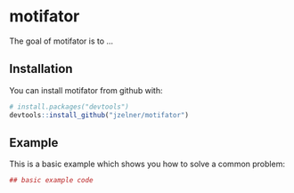 
<!-- README.md is generated from README.Rmd. Please edit that file -->
motifator
=========

The goal of motifator is to ...

Installation
------------

You can install motifator from github with:

``` r
# install.packages("devtools")
devtools::install_github("jzelner/motifator")
```

Example
-------

This is a basic example which shows you how to solve a common problem:

``` r
## basic example code
```
